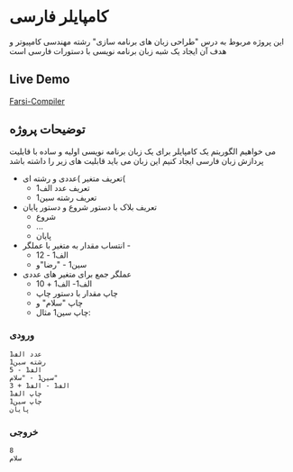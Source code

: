 # کامپایلر فارسی

این پروژه مربوط به درس "طراحی زبان های برنامه سازی" رشته مهندسی کامپیوتر و هدف آن ایجاد یک شبه زبان برنامه نویسی با دستورات فارسی است

## Live Demo

[Farsi-Compiler](https://farsicompiler.web.app/)

## توضیحات پروژه
می خواهیم الگوریتم یک کامپایلر برای یک زبان برنامه نویسی اولیه و ساده با قابلیت پردازش زبان فارسی ایجاد کنیم
این زبان می باید قابلیت های زیر را داشته باشد

* تعریف متغیر )عددی و رشته ای(
  * تعریف عدد الف1
  * تعریف رشته سین1
* تعریف بلاک با دستور شروع و دستور پایان
  * شروع
  * ...
  * پایان
* انتساب مقدار به متغیر با عملگر -
  * الف1 - 12
  * سین1 - "رضا"و
* عملگر جمع برای متغیر های عددی
  * الف1- الف1 + 10
  * چاپ مقدار با دستور چاپ
  * چاپ "سلام" و
  * چاپ سین1
مثال:
### ورودی
```شروع  
عدد الف1  
رشته سین1  
الف1 - 5  
سین1 - "سلام"  
الف1 - الف1 + 3  
چاپ الف1  
چاپ سین1  
پایان 
```

### خروجی
```
8  
سلام  
```

